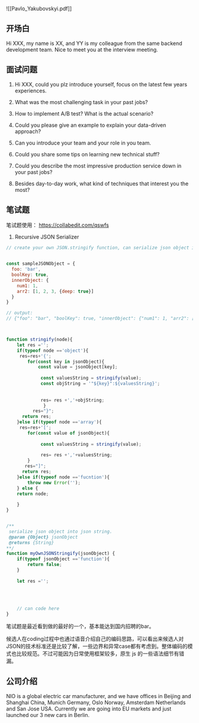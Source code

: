 ![[Pavlo_Yakubovskyi.pdf]]

## 开场白

Hi XXX, my name is XX, and YY is my colleague from the same backend development team. Nice to meet you at the interview meeting.

  

## 面试问题

  

1.  Hi XXX, could you plz introduce yourself, focus on the latest few years experiences.
    
2.  What was the most challenging task in your past jobs?
    
3.  How to implement A/B test? What is the actual scenario?

4.  Could you please give an example to explain your data-driven approach?

5.  Can you introduce your team and your role in you team. 

6.  Could you share some tips on learning new technical stuff?


7.  Could you describe the most impressive production service down in your past jobs?
    

8.  Besides day-to-day work, what kind of techniques that interest you the most?

  
  

## 笔试题

笔试题使用： https://collabedit.com/qswfs

  

1.  Recursive JSON Serializer
    

```JavaScript
// create your own JSON.stringify function, can serialize json object into json string. 


const sampleJSONObject = {
  foo: 'bar',
  boolKey: true,
  innerObject: {
    num1: 1,
    arr2: [1, 2, 3, {deep: true}]
  }
}

// output: 
// {"foo": "bar", "boolKey": true, "innerObject": {"num1": 1, "arr2": [1, 2, 3, {"deep": true}]}}



function stringify(node){
    let res ='';
    if(typeof node =='object'){
     res=res+'{';
        for(const key in jsonObject){
            const value = jsonObject[key];
             
             const valuesString = stringify(value);
             const objString = '"${key}":${valuesString}';
               
             
             res= res +','+objString;
              }  
          res="}";
      return res;        
    }else if(typeof node =='array'){
     res=res+'[';
        for(const value of jsonObject){
             
             const valuesString = stringify(value);
               
             res= res +','+valuesString;
        }
       res="]";
      return res; 
    }else if(typeof node =='fucntion'){
        throw new Error('');
    } else {
    return node;
    
    }
}


/**
 serialize json object into json string. 
 @param {Object} jsonObject
 @returns {String}
**/
function myOwnJSONStringify(jsonObject) {
    if(typeof jsonObject =='function'){
        return false;
    }
    
    let res ='';
    
    
     
        
    // can code here
}
```

笔试题是最近看到做的最好的一个，基本能达到国内招聘的bar。

候选人在coding过程中也通过语音介绍自己的编码思路，可以看出来候选人对JSON的技术标准还是比较了解，一些边界和异常case都有考虑到。整体编码的模式也比较规范。不过可能因为日常使用框架较多，原生 js 的一些语法细节有错漏。

## 公司介绍

NIO is a global electric car manufacturer, and we have offices in Beijing and Shanghai China, Munich Germany, Oslo Norway, Amsterdam Netherlands and San Jose USA. Currently we are going into EU markets and just launched our 3 new cars in Berlin.